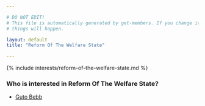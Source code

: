 ```yaml
---

# DO NOT EDIT!
# This file is automatically generated by get-members. If you change it, bad
# things will happen.

layout: default
title: "Reform Of The Welfare State"

---
```


{% include interests/reform-of-the-welfare-state.md %}

### Who is interested in Reform Of The Welfare State?


* [Guto Bebb](../members/guto-bebb.html)
